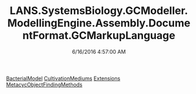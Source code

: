 ﻿---
title: LANS.SystemsBiology.GCModeller.ModellingEngine.Assembly.DocumentFormat.GCMarkupLanguage
date: 6/16/2016 4:57:00 AM
---

[BacterialModel](T-LANS.SystemsBiology.GCModeller.ModellingEngine.Assembly.DocumentFormat.GCMarkupLanguage.BacterialModel.html)
[CultivationMediums](T-LANS.SystemsBiology.GCModeller.ModellingEngine.Assembly.DocumentFormat.GCMarkupLanguage.CultivationMediums.html)
[Extensions](T-LANS.SystemsBiology.GCModeller.ModellingEngine.Assembly.DocumentFormat.GCMarkupLanguage.Extensions.html)
[MetacycObjectFindingMethods](T-LANS.SystemsBiology.GCModeller.ModellingEngine.Assembly.DocumentFormat.GCMarkupLanguage.MetacycObjectFindingMethods.html)
